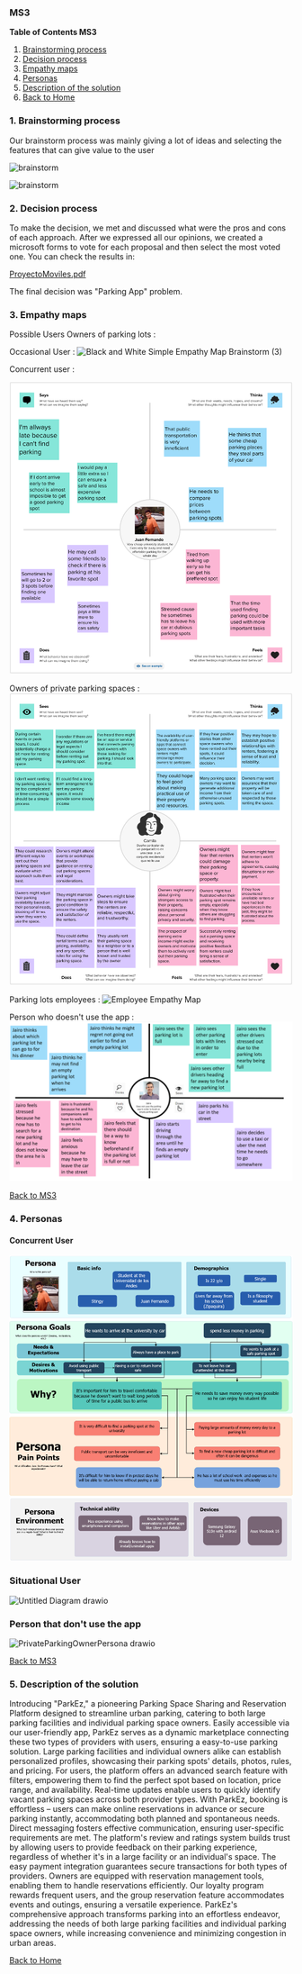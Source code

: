 ### MS3
**Table of Contents MS3**
1. [Brainstorming process](#1-brainstorming-process)
2. [Decision process](#2-decision-process)
3. [Empathy maps](#3-empathy-maps)
4. [Personas](#4-personas)
5. [Description of the solution](#5-description-of-the-solution)
6. [Back to Home](../README.md)

### 1. Brainstorming process

Our brainstorm process was mainly giving a lot of ideas and selecting the features that can give value to the user

![brainstorm](https://github.com/ISIS3510-202320-Team13/Wiki/assets/69475004/593ecf39-488d-4d99-8fa9-7da9f263c7c5)

![brainstorm](https://github.com/ISIS3510-202320-Team13/Wiki/assets/69475004/6f15e60d-4778-4d52-acdf-4e398d089680)


### 2. Decision process

To make the decision, we met and discussed what were the pros and cons of each approach. After we expressed all our opinions, we created a microsoft forms to vote for each proposal and then select the most voted one. You can check the results in:

[ProyectoMoviles.pdf](../assets/MS3/ProyectoMoviles.pdf)

The final decision was "Parking App" problem.

### 3. Empathy maps
Possible Users
Owners of parking lots :


Occasional User :
![Black and White Simple Empathy Map Brainstorm (3)](https://github.com/ISIS3510-202320-Team13/Wiki/assets/89409633/ebd2f737-f9a5-4969-82c4-7b44a4a87f9d)


Concurrent user :

![Empathy map Concurrent user](https://github.com/ISIS3510-202320-Team13/Wiki/blob/main/assets/MS3/empathyMapRecurringUser.png)

Owners of private parking spaces :
![Empathy map InvidualOwner](https://github.com/ISIS3510-202320-Team13/Wiki/blob/main/assets/MS3/empathy_map_jd.lugo.png)

Parking lots employees :
![Employee Empathy Map](https://github.com/ISIS3510-202320-Team13/Wiki/assets/57652524/39b0a5a6-1cf5-4813-a93c-004d415e2687)

Person who doesn't use the app :
![Empathy Map Sepenuela](https://github.com/ISIS3510-202320-Team13/Wiki/blob/main/assets/MS3/EmpathyMap_PersonWhoDoesNotUseApp.jpg.png)


[Back to MS3](#ms3)
### 4. Personas 

#### Concurrent User
![User Concurrente](https://github.com/ISIS3510-202320-Team13/Wiki/blob/main/assets/MS3/persona_concurrent_user.png)
### Situational User
![Untitled Diagram drawio](https://github.com/ISIS3510-202320-Team13/Wiki/assets/89409633/009b2298-7673-4593-96e1-fdd7c767b9e0)
### Person that don't use the app
![PrivateParkingOwnerPersona drawio](https://github.com/ISIS3510-202320-Team13/Wiki/assets/89409633/d0b4b3d1-db37-4b9d-a7a8-cc999e068c3d)


[Back to MS3](#ms3)
### 5. Description of the solution
Introducing "ParkEz," a pioneering Parking Space Sharing and Reservation Platform designed to streamline urban parking, catering to both large parking facilities and individual parking space owners. Easily accessible via our user-friendly app, ParkEz serves as a dynamic marketplace connecting these two types of providers with users, ensuring a easy-to-use parking solution. Large parking facilities and individual owners alike can establish personalized profiles, showcasing their parking spots' details, photos, rules, and pricing. For users, the platform offers an advanced search feature with filters, empowering them to find the perfect spot based on location, price range, and availability. Real-time updates enable users to quickly identify vacant parking spaces across both provider types. With ParkEz, booking is effortless – users can make online reservations in advance or secure parking instantly, accommodating both planned and spontaneous needs. Direct messaging fosters effective communication, ensuring user-specific requirements are met. The platform's review and ratings system builds trust by allowing users to provide feedback on their parking experience, regardless of whether it's in a large facility or an individual's space. The easy payment integration guarantees secure transactions for both types of providers. Owners are equipped with reservation management tools, enabling them to handle reservations efficiently. Our loyalty program rewards frequent users, and the group reservation feature accommodates events and outings, ensuring a versatile experience. ParkEz's comprehensive approach transforms parking into an effortless endeavor, addressing the needs of both large parking facilities and individual parking space owners, while increasing convenience and minimizing congestion in urban areas.

[Back to Home](../README.md)
